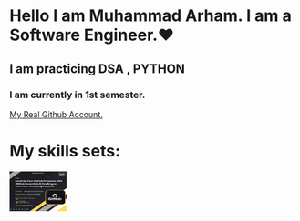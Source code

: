 <h1> Hello I am Muhammad Arham. I am a Software Engineer.❤️ </h1>
<h2> I am practicing DSA , PYTHON </h2>
<h3> I am currently in 1st semester. </h3>
<a href="http://github.com/arhamansari11"> My Real Github Account.</a>

# My skills sets:

  <img src="https://github.com/Arhamansari27/Arhamansari27/blob/main/WorkShop.jpeg?raw=true" width="100px" height="70px">
